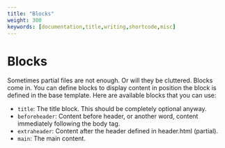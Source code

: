 ```yaml
---
title: "Blocks"
weight: 300
keywords: [documentation,title,writing,shortcode,misc]
---
```

# Blocks
Sometimes partial files are not enough. Or will they be cluttered. Blocks come in. You can define blocks to display content in position the block is defined in the base template. Here are available blocks that you can use:
* `title`: The title block. This should be completely optional anyway.
* `beforeheader`: Content before header, or another word, content immediately following the body tag.
* `extraheader`: Content after the header defined in header.html (partial).
* `main`: The main content.